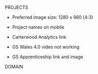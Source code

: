 PROJECTS
- Preferred image size: 1280 x 960 (4:3)
- Project names on mobile

- Carterwood Analytics link
- GS Wales 4.0 video not working
- GS Apprenticeship link and image

DOMAIN